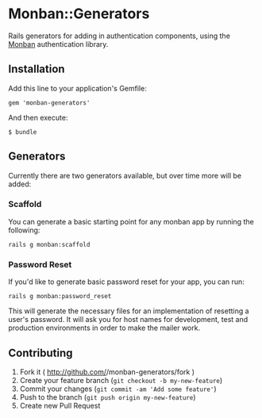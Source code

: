 # Monban::Generators

Rails generators for adding in authentication components, using the
[Monban](https://github.com/halogenandtoast/monban) authentication library.

## Installation

Add this line to your application's Gemfile:

    gem 'monban-generators'

And then execute:

    $ bundle

## Generators

Currently there are two generators available, but over time more will be added:

### Scaffold

You can generate a basic starting point for any monban app by running the following:

    rails g monban:scaffold

### Password Reset

If you'd like to generate basic password reset for your app, you can run:

    rails g monban:password_reset

This will generate the necessary files for an implementation of resetting
a user's password. It will ask you for host names for development, test
and production environments in order to make the mailer work.

## Contributing

1. Fork it ( http://github.com/<my-github-username>/monban-generators/fork )
2. Create your feature branch (`git checkout -b my-new-feature`)
3. Commit your changes (`git commit -am 'Add some feature'`)
4. Push to the branch (`git push origin my-new-feature`)
5. Create new Pull Request
